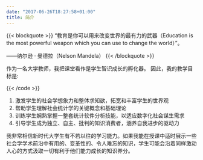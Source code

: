 ```yaml
---
date: "2017-06-26T18:27:58+01:00"
title: 简介
---
```


{{< blockquote >}}
“教育是你可以用来改变世界的最有力的武器（Education is the most powerful weapon which you can use to change the world）”。

——纳尔逊 · 曼德拉（Nelson Mandela）
{{< /blockquote >}}

作为一名大学教师，我把课堂看作是学生智识成长的孵化器。 因此，我的教学目标是:

{{< /code >}}

1. 激发学生的社会学想象力和整体求知欲，拓宽和丰富学生的世界观
2. 帮助学生理解社会统计学的关键概念和基础理论
3. 训练学生娴熟掌握一整套统计软件分析技能，以适应数字化社会谋生需求
4. 引导学生成为独立、自主、批判的知识消费者，涵养自我进步的驱动力

我非常相信新时代大学生有不若以往的学习能力。如果我能在授课中适时展示一些社会学学术前沿中有用的、变革性的、令人难忘的知识，学生可能会沿着同样激动人心的方式汲取一切有利于他们能力成长的知识养分。 

